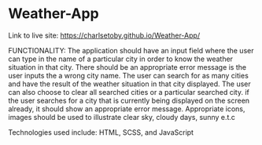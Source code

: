 # Weather-App

Link to live site: https://charlsetoby.github.io/Weather-App/

FUNCTIONALITY:
The application should have an input field where the user can type in the name of a particular city in order to know the weather situation in that city. 
There should be an appropriate error message is the user inputs the a wrong city name.
The user can search for as many cities and have the result of the weather situation in that city displayed.
The user can also choose to clear all searched cities or a particular searched city.
if the user searches for a city that is currently being displayed on the screen already, it should show an appropriate error message.
Appropriate icons, images should be used to illustrate clear sky, cloudy days, sunny e.t.c

Technologies used include: HTML, SCSS, and JavaScript
